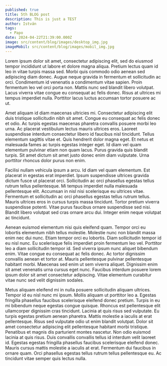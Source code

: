 ```yaml
---
published: true
title: 5th BLOG post
description: This is just a TEST
author: István
tags:
  - Papo
date: 2024-04-22T21:39:00.000Z
image: src/content/blog/images/desktop_img.jpg
imageMobil: src/content/blog/images/mobil_img.jpg
---
```

Lorem ipsum dolor sit amet, consectetur adipiscing elit, sed do eiusmod tempor incididunt ut labore et dolore magna aliqua. Pretium lectus quam id leo in vitae turpis massa sed. Morbi quis commodo odio aenean sed adipiscing diam donec. Augue neque gravida in fermentum et sollicitudin ac orci. Condimentum id venenatis a condimentum vitae sapien. Proin fermentum leo vel orci porta non. Mattis nunc sed blandit libero volutpat. Lacus viverra vitae congue eu consequat ac felis donec. Risus at ultrices mi tempus imperdiet nulla. Porttitor lacus luctus accumsan tortor posuere ac ut.



Amet aliquam id diam maecenas ultricies mi. Consectetur adipiscing elit duis tristique sollicitudin nibh sit amet. Congue eu consequat ac felis donec et odio. Ac turpis egestas maecenas pharetra convallis posuere morbi leo urna. Ac placerat vestibulum lectus mauris ultrices eros. Laoreet suspendisse interdum consectetur libero id faucibus nisl tincidunt. Tellus elementum sagittis vitae et. Quis hendrerit dolor magna eget. Et netus et malesuada fames ac turpis egestas integer eget. Id diam vel quam elementum pulvinar etiam non quam lacus. Purus gravida quis blandit turpis. Sit amet dictum sit amet justo donec enim diam vulputate. Urna porttitor rhoncus dolor purus non enim.



Facilisi nullam vehicula ipsum a arcu. Id diam vel quam elementum. Est placerat in egestas erat imperdiet. Ipsum suspendisse ultrices gravida dictum fusce ut placerat orci. Sollicitudin ac orci phasellus egestas tellus rutrum tellus pellentesque. Mi tempus imperdiet nulla malesuada pellentesque elit. Accumsan in nisl nisi scelerisque eu ultrices vitae. Fermentum et sollicitudin ac orci phasellus egestas tellus rutrum tellus. Mauris ultrices eros in cursus turpis massa tincidunt. Tortor pretium viverra suspendisse potenti. Vitae purus faucibus ornare suspendisse sed nisi. Blandit libero volutpat sed cras ornare arcu dui. Integer enim neque volutpat ac tincidunt.



Aenean euismod elementum nisi quis eleifend quam. Tempor orci eu lobortis elementum nibh tellus molestie. Molestie nunc non blandit massa enim nec dui nunc. Etiam tempor orci eu lobortis. Diam sollicitudin tempor id eu nisl nunc. Eu scelerisque felis imperdiet proin fermentum leo vel. Porttitor leo a diam sollicitudin tempor id. Sed viverra ipsum nunc aliquet bibendum enim. Vitae congue eu consequat ac felis donec. Ac tortor dignissim convallis aenean et tortor at. Mauris pellentesque pulvinar pellentesque habitant morbi. Maecenas sed enim ut sem viverra aliquet. Dignissim enim sit amet venenatis urna cursus eget nunc. Faucibus interdum posuere lorem ipsum dolor sit amet consectetur adipiscing. Vitae elementum curabitur vitae nunc sed velit dignissim sodales.



Metus aliquam eleifend mi in nulla posuere sollicitudin aliquam ultrices. Tempor id eu nisl nunc mi ipsum. Mollis aliquam ut porttitor leo a. Egestas fringilla phasellus faucibus scelerisque eleifend donec pretium. Turpis in eu mi bibendum neque egestas congue quisque. Rhoncus est pellentesque elit ullamcorper dignissim cras tincidunt. Lacinia at quis risus sed vulputate. Eu turpis egestas pretium aenean pharetra. Mattis molestie a iaculis at erat pellentesque. Risus sed vulputate odio ut enim blandit volutpat. Dolor sit amet consectetur adipiscing elit pellentesque habitant morbi tristique. Penatibus et magnis dis parturient montes nascetur. Non odio euismod lacinia at quis risus. Duis convallis convallis tellus id interdum velit laoreet id. Egestas egestas fringilla phasellus faucibus scelerisque eleifend donec. Mauris cursus mattis molestie a iaculis at erat. Fermentum dui faucibus in ornare quam. Orci phasellus egestas tellus rutrum tellus pellentesque eu. Ac tincidunt vitae semper quis lectus nulla.
